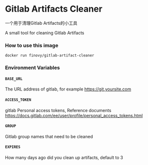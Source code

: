# Gitlab Artifacts Cleaner

一个用于清理Gitlab Artifacts的小工具

A small tool for cleaning Gitlab Artifacts

### How to use this image

```
docker run finovy/gitlab-artifact-cleaner
```

### Environment Variables

#### `BASE_URL`

The URL address of gitlab, for example https://git.yoursite.com

#### `ACCESS_TOKEN`

gitlab Personal access tokens, Reference documents https://docs.gitlab.com/ee/user/profile/personal_access_tokens.html

#### `GROUP`

Gitlab group names that need to be cleaned

#### `EXPIRES`

How many days ago did you clean up artifacts, default to 3
